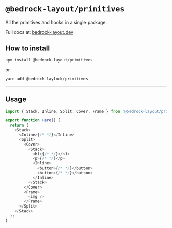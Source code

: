 # `@bedrock-layout/primitives`

All the primitives and hooks in a single package.

Full docs at: [bedrock-layout.dev](https://bedrock-layout.dev/)

## How to install

`npm install @bedrock-layout/primitives`

or

`yarn add @bedrock-laylock/primitives`

---

## Usage

```javascript
import { Stack, Inline, Split, Cover, Frame } from '@bedrock-layout/primitives';

export function Hero() {
  return (
    <Stack>
      <Inline>{/* */}</Inline>
      <Split>
        <Cover>
          <Stack>
            <h1>{/* */}</h1>
            <p>{/* */}</p>
            <Inline>
              <button>{/* */}</button>
              <button>{/* */}</button>
            </Inline>
          </Stack>
        </Cover>
        <Frame>
          <img />
        </Frame>
      </Split>
    </Stack>
  );
}
```
